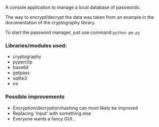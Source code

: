 
<!-- inspired by github.com/KalleHallden/pwManager -->

A console application to manage a local database of passwords.

The way to encrypt/decrypt the data was taken from an example in the documentation of the cryptography library.

To start the password manager, just use command
`python pm.py`



### Libraries/modules used:
* cryptography
* pyperclip
* base64
* getpass
* sqlite3
* os


### Possible improvements
* Encryption/decryption/hashing can most likely be improved
* Replacing 'input' with something else
* Everyone wants a fancy GUI...
